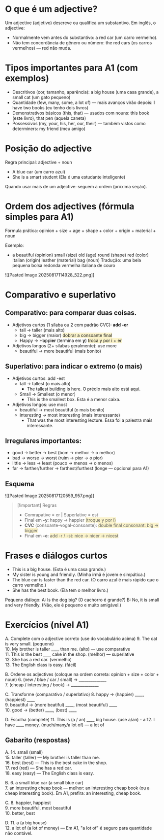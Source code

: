 # O que é um adjective?
Um adjective (adjetivo) descreve ou qualifica um substantivo. Em inglês, o adjective:
- Normalmente vem antes do substantivo: a red car (um carro vermelho).
- Não tem concordância de gênero ou número: the red cars (os carros vermelhos) — red não muda.

# Tipos importantes para A1 (com exemplos)
- Descritivos (cor, tamanho, aparência): a big house (uma casa grande), a small cat (um gato pequeno)
- Quantidade (few, many, some, a lot of) — mais avanços virão depois: I have two books (eu tenho dois livros)
- Demonstrativos básicos (this, that) — usados com nouns: this book (este livro), that pen (aquela caneta)
- Possessivos (my, your, his, her, our, their) — também vistos como determiners: my friend (meu amigo)

# Posição do adjective
Regra principal: adjective + noun
- A blue car (um carro azul)
- She is a smart student (Ela é uma estudante inteligente)

Quando usar mais de um adjective: seguem a ordem (próxima seção).

# Ordem dos adjectives (fórmula simples para A1)
Fórmula prática: opinion + size + age + shape + color + origin + material + noun

Exemplo:
- a beautiful (opinion) small (size) old (age) round (shape) red (color) Italian (origin) leather (material) bag (noun)
Tradução: uma bela pequena bolsa redonda vermelha italiana de couro

![[Pasted Image 20250817114928_522.png]]

# Comparativo e superlativo
## Comparativo: para comparar duas coisas.
  - Adjetivos curtos (1 sílaba ou 2 com padrão CVC): **add -er**
    - tall → taller (mais alto)
    - big → bigger (maior) <span style="background:rgba(240, 200, 0, 0.2)">dobrar a consoante final</span>
    - Happy →  Happ**ier** (termina em **y**) <span style="background:rgba(240, 200, 0, 0.2)">troca y por i  + er</span>
  - Adjetivos longos (2+ sílabas geralmente): use more
    - beautiful → more beautiful (mais bonito)
## Superlativo: para indicar o extremo (o mais)
  - Adjetivos curtos: add -est
    - tall → tallest (o mais alto)
		- The tallest building is here. O prédio mais alto está aqui.
	- Small → Smallest (o menor) 
		- This is the smallest box. Esta é a menor caixa.
  - Adjetivos longos: use most
    - beautiful → most beautiful (o mais bonito)
    - interesting  → most interesting (mais interessante)
	    - That was the most interesting lecture. Essa foi a palestra mais interessante. 
## Irregulares importantes:
  - good → better → best (bom → melhor → o melhor)
  - bad → worse → worst (ruim → pior → o pior)
  - little → less → least (pouco → menos → o menos)
  - far → farther/further → farthest/furthest (longe — opcional para A1)

## Esquema
![[Pasted Image 20250817120559_957.png]]


> [!important] Regras
>  - Comrapative  = er | Superlative = est
>  - Final em **-y**: happy → happier <span style="background:rgba(240, 200, 0, 0.2)">(troque y por i)</span>
> - **CVC** (consoante-vogal-consoante): <span style="background:rgba(240, 200, 0, 0.2)">double final consonant: big → bigger</span>
> - Final em **-e**: <span style="background:rgba(240, 200, 0, 0.2)">add -r / -st: nice → nicer → nicest</span>


# Frases e diálogos curtos 
- This is a big house. (Esta é uma casa grande.)
- My sister is young and friendly. (Minha irmã é jovem e simpática.)
- The blue car is faster than the red car. (O carro azul é mais rápido que o carro vermelho.)
- She has the best book. (Ela tem o melhor livro.)

Pequeno diálogo:
A: Is the dog big? (O cachorro é grande?)
B: No, it is small and very friendly. (Não, ele é pequeno e muito amigável.)

# Exercícios (nível A1)
A. Complete com o adjective correto (use do vocabulário acima)
9. The cat is very small. (pequeno)  
10. My brother is taller ____ than me. (alto) — use comparative  
11. This is the best ____ cake in the shop. (melhor) — superlative  
12. She has a red car. (vermelho)  
13. The English class is easy. (fácil)

B. Ordene os adjectives (coloque na ordem correta: opinion + size + color + noun)
6. (new / blue / car / small) → ______________  
7. (cheap / interesting / book) → ______________

C. Transforme (comparativo / superlativo)
8. happy → (happier) ____, (happiest) ____  
9. beautiful → (more beatiful) ____, (most beautiful) ____  
10. good → (better) ____, (best) ____

D. Escolha (complete)
11. This is (a / an) ____ big house. (use a/an)   - a
12. I have ____ money. (much/many/a lot of) — a lot of

##  Gabarito (respostas)
A.
14. small (small)  
15. taller (taller) — My brother is taller than me.  
16. best (best) — This is the best cake in the shop.  
17. red (red) — She has a red car.  
18. easy (easy) — The English class is easy.

B.
6. a small blue car (a small blue car)  
7. an interesting cheap book — melhor: an interesting cheap book (ou a cheap interesting book). Em A1, prefira: an interesting, cheap book.

C.
8. happier, happiest  
9. more beautiful, most beautiful  
10. better, best

D.
11. a (a big house)  
12. a lot of (a lot of money) — Em A1, "a lot of" é seguro para quantidade não contável.



